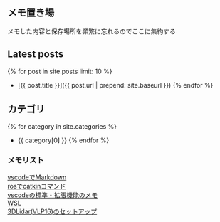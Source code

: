 ## メモ置き場

メモした内容と保存場所を頻繁に忘れるのでここに集約する

## Latest posts

{% for post in site.posts limit: 10 %}
- [{{ post.title }}]({{ post.url | prepend: site.baseurl }})
{% endfor %}

## カテゴリ
{% for category in site.categories %}
- {{ category[0] }}
{% endfor %}

### メモリスト

[vscodeでMarkdown](articles/markdown.md)  
[rosでcatkinコマンド](articles/ros_catkin.md)  
[vscodeの標準・拡張機能のメモ](articles/vscode.md)  
[WSL](articles/wsl.md)  
[3DLidar(VLP16)のセットアップ](articles/velodyne_VLP16_setup_memo.md)  
